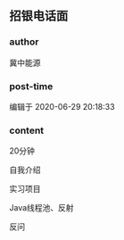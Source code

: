 ## 招银电话面
### author 
冀中能源
### post-time 

编辑于  2020-06-29 20:18:33
### content 
<div class="post-topic-des nc-post-content">
 <p>
  20分钟
 </p>
 <p>
  自我介绍
 </p>
 <p>
  实习项目
 </p>
 <p>
  Java线程池、反射
 </p>
 <p>
  反问
 </p>
 <p>
  <br/>
 </p>
</div>
